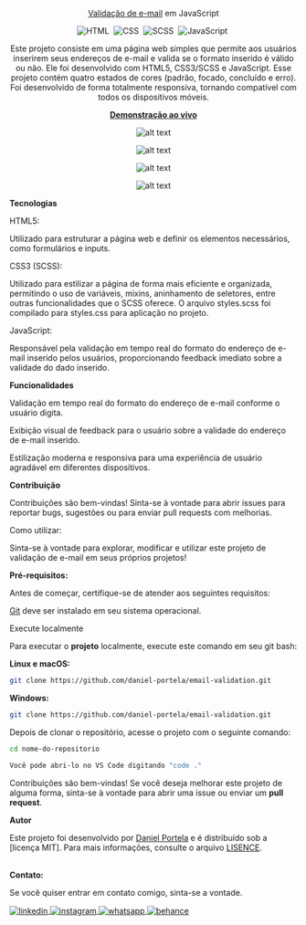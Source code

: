 <div align="center">

<a href="https://e-mailvalidation.netlify.app/">Validação de e-mail</a> em JavaScript

![HTML](https://img.shields.io/badge/-HTML-0D1117?style=for-the-badge&logo=html5&labelColor=0D1117)&nbsp;
![CSS](https://img.shields.io/badge/-CSS-0D1117?style=for-the-badge&logo=CSS3&logoColor=blue&labelColor=0D1117)&nbsp;
![SCSS](https://img.shields.io/badge/-SCSS-0D1117?style=for-the-badge&logo=sass&logoColor=roxo&labelColor=0D1117)&nbsp;
![JavaScript](https://img.shields.io/badge/-javascript-0D1117?style=for-the-badge&logo=javascript&logoColor=yellow&labelColor=0D1117)&nbsp;

<p>Este projeto consiste em uma página web simples que permite aos usuários inserirem seus endereços de e-mail e valida se o formato inserido é válido ou não. Ele foi desenvolvido com HTML5, CSS3/SCSS e JavaScript. Esse projeto contém quatro estados de cores (padrão, focado, concluído e erro). Foi desenvolvido de forma totalmente responsiva, tornando compatível com todos os dispositivos móveis.</p>

<a href="https://e-mailvalidation.netlify.app/"><strong>Demonstração ao vivo</strong></a>

![alt text](preview-home.png)

![alt text](preview-error.png)

![alt text](preview-sucess.png)

![alt text](preview-responsive.jpg)
</div>

<b>Tecnologias</b>

HTML5: 

Utilizado para estruturar a página web e definir os elementos necessários, como formulários e inputs.

CSS3 (SCSS): 

Utilizado para estilizar a página de forma mais eficiente e organizada, permitindo o uso de variáveis, mixins, aninhamento de seletores, entre outras funcionalidades que o SCSS oferece. O arquivo styles.scss foi compilado para styles.css para aplicação no projeto.

JavaScript: 

Responsável pela validação em tempo real do formato do endereço de e-mail inserido pelos usuários, proporcionando feedback imediato sobre a validade do dado inserido.

<b>Funcionalidades</b>

Validação em tempo real do formato do endereço de e-mail conforme o usuário digita.

Exibição visual de feedback para o usuário sobre a validade do endereço de e-mail inserido.

Estilização moderna e responsiva para uma experiência de usuário agradável em diferentes dispositivos.

<b>Contribuição</b>

Contribuições são bem-vindas! Sinta-se à vontade para abrir issues para reportar bugs, sugestões ou para enviar pull requests com melhorias.

Como utilizar:

Sinta-se à vontade para explorar, modificar e utilizar este projeto de validação de e-mail em seus próprios projetos!

<b>Pré-requisitos:</b>

<p>Antes de começar, certifique-se de atender aos seguintes requisitos:</p>

[Git](https://git-scm.com/downloads "Download Git") deve ser instalado em seu sistema operacional.

Execute localmente

Para executar o <b>projeto</b> localmente, execute este comando em seu git bash:

<b>Linux e macOS:</b>

```bash
git clone https://github.com/daniel-portela/email-validation.git
```

<b>Windows:</b>

```bash
git clone https://github.com/daniel-portela/email-validation.git
```
Depois de clonar o repositório, acesse o projeto com o seguinte comando:

```bash
cd nome-do-repositorio
```

```bash
Você pode abri-lo no VS Code digitando "code ."
```

Contribuições são bem-vindas! Se você deseja melhorar este projeto de alguma forma, sinta-se à vontade para abrir uma issue ou enviar um <b>pull request</b>.

<b>Autor</b>

Este projeto foi desenvolvido por <a href="https://github.com/daniel-portela/">Daniel Portela</a> e é distribuído sob a [licença MIT]. Para mais informações, consulte o arquivo [LISENCE](LICENSE).

<br><b>Contato:</b>

<p>Se você quiser entrar em contato comigo, sinta-se a vontade.</p> 

<a href="https://linkedin.com/in/danielengineer" target="_blank">
  <img align="center" src="https://img.shields.io/badge/ - LinkedIn-05122A?style=flat&logo=linkedin" alt="linkedin"/>
</a>
 <a href="https://instagram.com/danielengineer_" target="_blank">
 <img align="center" src="https://img.shields.io/badge/ - Instagram-05122A?style=flat&logo=instagram" alt="instagram"/>
</a>
 <a href="https://wa.me/77999109489" target="_blank">
 <img align="center" src="https://img.shields.io/badge/-Whatsapp-05122A?style=flat&logo=whatsapp" alt="whatsapp"/>
</a>
<a href="https://www.behance.net/danielengineer_" target="_blank">
 <img align="center" src="https://img.shields.io/badge/-behance-05122A?style=flat&logo=behance" alt="behance"/>
</a>

